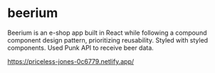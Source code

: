 # beerium

Beerium is an e-shop app built in React while following a compound component design pattern, prioritizing reusability. Styled with styled components.
Used Punk API to receive beer data.

https://priceless-jones-0c6779.netlify.app/
